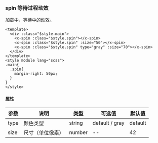 ### spin 等待过程动效
加载中，等待中的动效。

```vue
<template>
  <div :class="$style.main">
    <x-spin :class="$style.spin"></x-spin>
    <x-spin :class="$style.spin" :size="50"></x-spin>
    <x-spin :class="$style.spin" type="gray" :size="70"></x-spin>
  </div>
</template>
<style module lang="scss">
.main{
  .spin{
    margin-right: 50px;
  }
}
</style>
```

#### 属性
| 参数      | 说明    | 类型      | 可选值       | 默认值   |
|---------- |-------- |---------- |-------------  |-------- |
| type     | 颜色类型   | string  |   default / gray |    default     |
| size     | 尺寸（单位像素）   | number  |   --  |    42     |